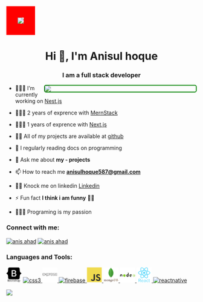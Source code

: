 <img align="center" width="1050" style="border: 30px solid red;" src="https://i.pinimg.com/originals/ca/26/2e/ca262e0354eea311c41134c3e4bc3bc2.gif">
<h1 align="center">Hi 👋, I'm Anisul hoque</h1>
<h3 align="center">I am a full stack developer</h3>
<img align="right" width="400" style="border: 2px solid green; border-radius: 5px;" src="https://user-images.githubusercontent.com/74038190/238353480-219bcc70-f5dc-466b-9a60-29653d8e8433.gif">

- 🦸🏻‍♀️ I’m currently working on [Nest.js](https://nestjs.com/)

- 👨🏻‍🏭 2 years of exprence with [MernStack](b)

 - 👨🏻‍🏭 1 years of exprence with [Next.js](https://nextjs.org/)

- 👨‍💻 All of my projects are available at [github](https://github.com/anis520)

- 📝 I regularly reading docs  on programming 

- 💬 Ask me about **my - projects**

- 📫 How to reach me **anisulhoque587@gmail.com**
- 👋🏻 Knock me on linkedin [Linkedin](https://www.linkedin.com/in/anisul-hoque-99a335256/)

- ⚡ Fun fact **I think i am funny** 🎅🏽
- 👨🏽‍💻  Programing is my passion

<h3 align="left">Connect with me:</h3>
<p align="left">
<a href="https://fb.com/anis ahad" target="blank"><img align="center" src="https://raw.githubusercontent.com/rahuldkjain/github-profile-readme-generator/master/src/images/icons/Social/facebook.svg" alt="anis ahad" height="30" width="40" /></a>
<a href="https://www.linkedin.com/in/anisul-hoque-99a335256/" target="blank"><img align="center" src="https://encrypted-tbn0.gstatic.com/images?q=tbn:ANd9GcRIm9V__hakiRoEEEylZQ1gmzARFsoxgCom3Q&usqp=CAU" alt="anis ahad" height="30" width="" /></a>
</p>

<h3 align="left">Languages and Tools:</h3>
  
<img src="https://raw.githubusercontent.com/devicons/devicon/master/icons/bootstrap/bootstrap-plain-wordmark.svg" alt="bootstrap" width="40" height="40"/> </a> <a href="https://www.w3schools.com/css/" target="_blank" rel="noreferrer">   <img  src="https://encrypted-tbn0.gstatic.com/images?q=tbn:ANd9GcRMklBUVBX0yV0l3hIdTIxP-luLdoRYZAzvbA&usqp=CAU" alt="css3" width="40" height="40"/> </a> <a href="https://expressjs.com" target="_blank" rel="noreferrer"><img src="https://raw.githubusercontent.com/devicons/devicon/master/icons/express/express-original-wordmark.svg" alt="express" width="40" height="40"/> </a> <a href="https://firebase.google.com/" target="_blank" rel="noreferrer">  <img src="https://www.vectorlogo.zone/logos/firebase/firebase-icon.svg" alt="firebase" width="40" height="40"/> </a> <a href="https://developer.mozilla.org/en-US/docs/Web/JavaScript" target="_blank" rel="noreferrer">  <img src="https://raw.githubusercontent.com/devicons/devicon/master/icons/javascript/javascript-original.svg" alt="javascript" width="40" height="40"/> </a> <a href="https://www.mongodb.com/" target="_blank" rel="noreferrer">
   <img src="https://raw.githubusercontent.com/devicons/devicon/master/icons/mongodb/mongodb-original-wordmark.svg" alt="mongodb" width="40" height="40"/> </a> <a href="https://nodejs.org" target="_blank" rel="noreferrer">   <img src="https://raw.githubusercontent.com/devicons/devicon/master/icons/nodejs/nodejs-original-wordmark.svg" alt="nodejs" width="40" height="40"/> </a> <a href="https://reactjs.org/" target="_blank" rel="noreferrer">    <img src="https://raw.githubusercontent.com/devicons/devicon/master/icons/react/react-original-wordmark.svg" alt="react" width="40" height="40"/> </a> <a href="https://reactnative.dev/" target="_blank" rel="noreferrer">    <img src="https://nestjs.com/logo-small.ede75a6b.svg" alt="reactnative" width="40" height="40"/> </a> </p>



 



 
<img align="center" width="1050" src="https://camo.githubusercontent.com/a4c584bce1c41271485d28f92aaf9f581b3c88b68ca723b6edfd58b4ba988c2b/68747470733a2f2f63646e2e6472696262626c652e636f6d2f75736572732f313138373833362f73637265656e73686f74732f363533393432392f70726f6772616d65722e676966">


